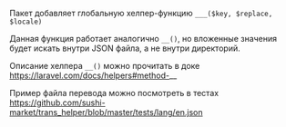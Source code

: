Пакет добавляет глобальную хелпер-функцию `___($key, $replace, $locale)`

Данная функция работает аналогично `__()`, но вложенные значения будет искать внутри JSON файла, а не внутри директорий.

Описание хелпера `__()` можно прочитать в доке https://laravel.com/docs/helpers#method-__

Пример файла перевода можно посмотреть в тестах https://github.com/sushi-market/trans_helper/blob/master/tests/lang/en.json
